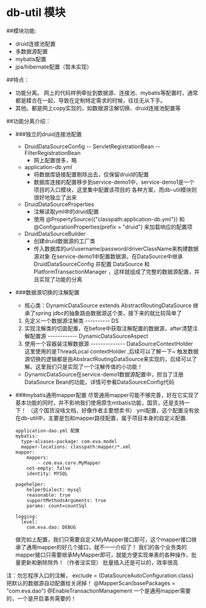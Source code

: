 # db-util 模块

##模块功能: 
- druid连接池配置
- 多数据源配置
- mybatis配置
- jpa/hibernate配置（暂未实现）

##特点：
- 功能分离。
网上的代码样例牵扯到数据源、连接池、mybatis等配置时，通常都是糅合在一起，导致在定制特定需求的时候，往往无从下手。
- 其他。都是网上copy实现的，如数据源注解切换、druid连接池配置等

##功能分离介绍：
- ###独立的druid连接池配置
    - DruidDataSourceConfig
        -- ServletRegistrationBean
        -- FilterRegistrationBean
        - 网上配置很多，略
    - application-db.yml
        - 将数据库链接配置剔除出去，仅保留druid的配置
        - 数据库连接的配置移步到service-demo1中，service-demo1是一个项目的入口模块，这里集中配置该项目的
        各种方案，而db-util模块则很好地独立了出来
    - DruidDataSourceProperties
        - 注解读取yml中的druid配置
        - 使用  @PropertySource({"classpath:application-db.yml"})  和 @ConfigurationProperties(prefix = "druid")
        来加载响应的配置项
    - DruidDataSourceBuilder
        - 创建druid数据源的工厂类
        - 传入数据库的url/username/password/driverClassName来构建数据源对象
    在service-demo1中配置数据源，在DataSource中继承DruidDataSourceConfig 并配置 DataSource 和 PlatformTransactionManager
    ，这样就组成了完整的数据源配置，并且实现了功能的分离
- ###数据源切换的注解配置
    - 核心类：DynamicDataSource  extends AbstractRoutingDataSource
    继承了spring jdbc的抽象路由数据源这个类，接下来的就比较简单了
    1. 先定义一个数据源注解类 ----------  DS
    2. 实现注解类的切面配置，在before中获取注解配置的数据源，after清楚注解配置源 ------------ DynamicDataSourceAspect
    3. 使用一个容器装注解数据源 -------------- DataSourceContextHolder
        这里使用的是ThreadLocal<String> contextHolder  ,后续可以了解一下~
    触发数据源切换的逻辑都是由AbstractRoutingDataSource来实现的，后续可以了解。这里我们只是实现了一个注解传值的小功能！
    
    - DynamicDataSource在service-demo1数据源配置中，担当了注册DataSource Bean的功能，详情可参看DataSourceConfig代码

- ###mybatis通用mapper配置
    尽管通用mapper可能不够完善，好在它实现了基本功能的同时，并不影响我们使用原生mtbatis功能，国货，还是支持一下！
    （这个国货没啥文档，好像作者主要想卖书）
    yml配置，这个配置没有放在db-util中，主要是包和mapper路径配置，属于项目本身的自定义配置.
    ```$xslt
    application-dao.yml 配置
    mybatis:
      type-aliases-package: com.eva.model
      mapper-locations: classpath:mapper/*.xml
    mapper:
        mappers:
            - com.eva.core.MyMapper
        not-empty: false
        identity: MYSQL
    
    pagehelper:
        helperDialect: mysql
        reasonable: true
        supportMethodsArguments: true
        params: count=countSql
    
    logging:
      level:
        com.eva.dao: DEBUG
    ```
    做完如上配置，我们只需要自定义MyMapper接口即可，这个mapper接口继承了通用mapper的好几个接口，就不一一介绍了！
    我们的各个业务类的mapper接口只需要继承MyMapper即可，就能方便实现单表的各种操作，批量更新和删除除外！（作者没实现）
    批量插入还是可以的，效率很高
    
注：勿忘程序入口的注解，
    exclude = {DataSourceAutoConfiguration.class}   把默认的数据源自动配置给关闭掉！
    @MapperScan(basePackages = "com.eva.dao")
    @EnableTransactionManagement
    一个是通用mapper需要的，一个是开启事务需要的！

    
